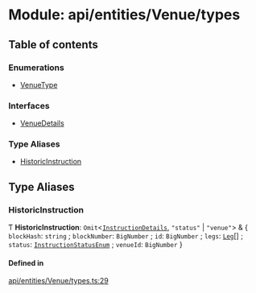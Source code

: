 # Module: api/entities/Venue/types

## Table of contents

### Enumerations

- [VenueType](../wiki/api.entities.Venue.types.VenueType)

### Interfaces

- [VenueDetails](../wiki/api.entities.Venue.types.VenueDetails)

### Type Aliases

- [HistoricInstruction](../wiki/api.entities.Venue.types#historicinstruction)

## Type Aliases

### HistoricInstruction

Ƭ **HistoricInstruction**: `Omit`<[`InstructionDetails`](../wiki/api.entities.Instruction.types#instructiondetails), ``"status"`` \| ``"venue"``\> & { `blockHash`: `string` ; `blockNumber`: `BigNumber` ; `id`: `BigNumber` ; `legs`: [`Leg`](../wiki/api.entities.Instruction.types#leg)[] ; `status`: [`InstructionStatusEnum`](../wiki/types.InstructionStatusEnum) ; `venueId`: `BigNumber`  }

#### Defined in

[api/entities/Venue/types.ts:29](https://github.com/PolymeshAssociation/polymesh-sdk/blob/079537ad/src/api/entities/Venue/types.ts#L29)
